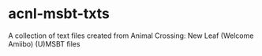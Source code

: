 # acnl-msbt-txts
A collection of text files created from Animal Crossing: New Leaf (Welcome Amiibo) (U)MSBT files
